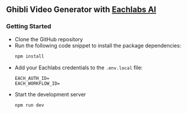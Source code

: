 ## Ghibli Video Generator with [Eachlabs AI](https://docs.eachlabs.ai/flow/getting-started)

### Getting Started
- Clone the GitHub repository
- Run the following code snippet to install the package dependencies:
  ```bash
  npm install
  ```
- Add your Eachlabs credentials to the `.env.local` file:
  ```env
  EACH_AUTH_ID=
  EACH_WORKFLOW_ID=
  ```
- Start the development server
  ```bash
  npm run dev
  ```
